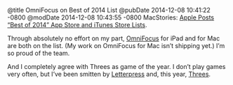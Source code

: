 @title OmniFocus on Best of 2014 List
@pubDate 2014-12-08 10:41:22 -0800
@modDate 2014-12-08 10:43:55 -0800
MacStories: <a href="http://www.macstories.net/news/apple-posts-best-of-2014-app-store-and-itunes-store-lists/">Apple Posts “Best of 2014” App Store and iTunes Store Lists</a>.

Through absolutely no effort on my part, <a href="http://www.omnigroup.com/omnifocus">OmniFocus</a> for iPad and for Mac are both on the list. (My work on OmniFocus for Mac isn’t shipping yet.) I’m so proud of the team.

And I completely agree with Threes as game of the year. I don’t play games very often, but I’ve been smitten by <a href="https://itunes.apple.com/us/app/letterpress-word-game/id526619424?mt=8">Letterpress</a> and, this year, <a href="http://asherv.com/threes/">Threes</a>.
